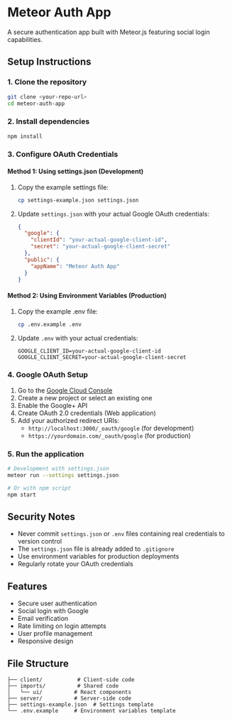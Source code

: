 # Meteor Auth App

A secure authentication app built with Meteor.js featuring social login capabilities.

## Setup Instructions

### 1. Clone the repository
```bash
git clone <your-repo-url>
cd meteor-auth-app
```

### 2. Install dependencies
```bash
npm install
```

### 3. Configure OAuth Credentials

#### Method 1: Using settings.json (Development)
1. Copy the example settings file:
   ```bash
   cp settings-example.json settings.json
   ```

2. Update `settings.json` with your actual Google OAuth credentials:
   ```json
   {
     "google": {
       "clientId": "your-actual-google-client-id",
       "secret": "your-actual-google-client-secret"
     },
     "public": {
       "appName": "Meteor Auth App"
     }
   }
   ```

#### Method 2: Using Environment Variables (Production)
1. Copy the example .env file:
   ```bash
   cp .env.example .env
   ```

2. Update `.env` with your actual credentials:
   ```
   GOOGLE_CLIENT_ID=your-actual-google-client-id
   GOOGLE_CLIENT_SECRET=your-actual-google-client-secret
   ```

### 4. Google OAuth Setup
1. Go to the [Google Cloud Console](https://console.cloud.google.com/)
2. Create a new project or select an existing one
3. Enable the Google+ API
4. Create OAuth 2.0 credentials (Web application)
5. Add your authorized redirect URIs:
   - `http://localhost:3000/_oauth/google` (for development)
   - `https://yourdomain.com/_oauth/google` (for production)

### 5. Run the application
```bash
# Development with settings.json
meteor run --settings settings.json

# Or with npm script
npm start
```

## Security Notes

- Never commit `settings.json` or `.env` files containing real credentials to version control
- The `settings.json` file is already added to `.gitignore`
- Use environment variables for production deployments
- Regularly rotate your OAuth credentials

## Features

- Secure user authentication
- Social login with Google
- Email verification
- Rate limiting on login attempts
- User profile management
- Responsive design

## File Structure

```
├── client/           # Client-side code
├── imports/          # Shared code
│   └── ui/          # React components
├── server/          # Server-side code
├── settings-example.json  # Settings template
└── .env.example     # Environment variables template
```
